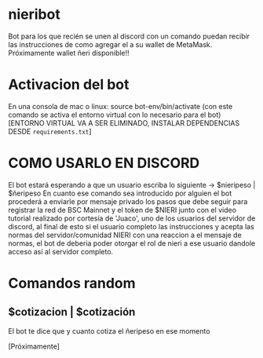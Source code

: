 # nieribot
Bot para los que recién se unen al discord con un comando puedan recibir las instrucciones de como agregar el  a su wallet de MetaMask.
Próximamente wallet ñeri disponible!!
# Activacion del bot
En una consola de mac o linux: source bot-env/bin/activate (con este comando se activa el entorno virtual con lo necesario para el bot)
[ENTORNO VIRTUAL VA A SER ELIMINADO, INSTALAR DEPENDENCIAS DESDE `requirements.txt`]
# COMO USARLO EN DISCORD
El bot estará esperando a que un usuario escriba lo siguiente -> $nieripeso | $ñeripeso
En cuanto ese comando sea introducido por alguien el bot procederá a enviarle por mensaje privado los pasos que debe seguir para registrar la red de BSC Mainnet y el token de $NIERI junto con el video tutorial realizado por cortesía de 'Juaco', uno de los usuarios del servidor de discord, al final de esto si el usuario completo las instrucciones y acepta las normas del servidor/comunidad NIERI con una reaccion a el mensaje de normas, el bot de deberia poder otorgar el rol de nieri a ese usuario dandole acceso así al servidor completo.
# Comandos random
## $cotizacion | $cotización
El bot te dice que y cuanto cotiza el ñeripeso en ese momento

[Próximamente]
